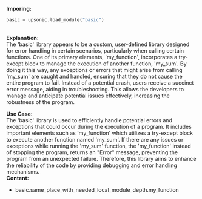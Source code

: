 <b class="custom_code_highlight_green">Imporing:</b><br>
```python
basic = upsonic.load_module("basic")
```
<br><b class="custom_code_highlight_green">Explanation:</b><br>The 'basic' library appears to be a custom, user-defined library designed for error handling in certain scenarios, particularly when calling certain functions. One of its primary elements, 'my_function', incorporates a try-except block to manage the execution of another function, 'my_sum'. By doing it this way, any exceptions or errors that might arise from calling 'my_sum' are caught and handled, ensuring that they do not cause the entire program to fail. Instead of a potential crash, users receive a succinct error message, aiding in troubleshooting. This allows the developers to manage and anticipate potential issues effectively, increasing the robustness of the program.

<b class="custom_code_highlight_green">Use Case:</b><br>The 'basic' library is used to efficiently handle potential errors and exceptions that could occur during the execution of a program. It includes important elements such as 'my_function' which utilizes a try-except block to execute another function named 'my_sum'. If there are any issues or exceptions while running the 'my_sum' function, the 'my_function' instead of stopping the program, returns an "Error" message, preventing the program from an unexpected failure. Therefore, this library aims to enhance the reliability of the code by providing debugging and error handling mechanisms.
<br><b class="custom_code_highlight_green">Content:</b><br>
  - basic.same_place_with_needed_local_module_depth.my_function
